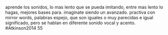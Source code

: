 aprende los sonidos, lo mas lento que se pueda imitando, entre mas lento lo hagas, mejores bases para. imaginate siendo un avanzado.
practiva con mirror words, palabras espejo, que son iguales o muy parecidas e igual significado, pero se hablan en diferente sonido vocal y acento. #Atkinson2014 55

